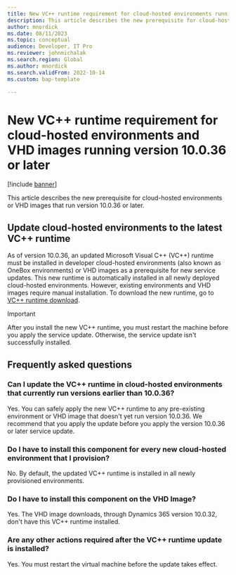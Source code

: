 ```yaml
---
title: New VC++ runtime requirement for cloud-hosted environments running version 10.0.36 or later
description: This article describes the new prerequisite for cloud-hosted environments that run version 10.0.36 or later.
author: mnordick
ms.date: 08/11/2023
ms.topic: conceptual
audience: Developer, IT Pro
ms.reviewer: johnmichalak
ms.search.region: Global
ms.author: mnordick
ms.search.validFrom: 2022-10-14
ms.custom: bap-template

---
```


#  New VC++ runtime requirement for cloud-hosted environments and VHD images running version 10.0.36 or later

[!include [banner](../includes/banner.md)]

This article describes the new prerequisite for cloud-hosted environments or VHD images that run version 10.0.36 or later.

## Update cloud-hosted environments to the latest VC++ runtime

As of version 10.0.36, an updated Microsoft Visual C++ (VC++) runtime must be installed in developer cloud-hosted environments (also known as OneBox environments) or VHD images as a prerequisite for new service updates. This new runtime is automatically installed in all newly deployed cloud-hosted environments. However, existing environments and VHD images require manual installation. To download the new runtime, go to [VC++ runtime download](https://aka.ms/vs/17/release/VC_redist.x64.exe).

> [!IMPORTANT]
> After you install the new VC++ runtime, you must restart the machine before you apply the service update. Otherwise, the service update isn't successfully installed.

## Frequently asked questions

### Can I update the VC++ runtime in cloud-hosted environments that currently run versions earlier than 10.0.36?

Yes. You can safely apply the new VC++ runtime to any pre-existing environment or VHD image that doesn't yet run version 10.0.36. We recommend that you apply the update before you apply the version 10.0.36 or later service update.

### Do I have to install this component for every new cloud-hosted environment that I provision?

No. By default, the updated VC++ runtime is installed in all newly provisioned environments.

### Do I have to install this component on the VHD Image?

Yes. The VHD image downloads, through Dynamics 365 version 10.0.32, don't have this VC++ runtime installed. 

### Are any other actions required after the VC++ runtime update is installed?

Yes. You must restart the virtual machine before the update takes effect.
